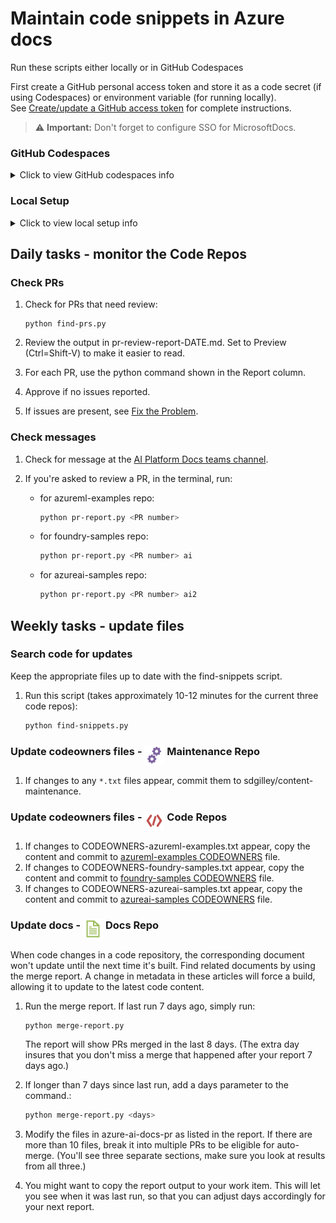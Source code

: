 # Maintain code snippets in Azure docs

Run these scripts either locally or in GitHub Codespaces

First create a GitHub personal access token and store it as a code secret (if using Codespaces) or environment variable (for running locally).  
See [Create/update a GitHub access token](docs/create-update-auth.md) for complete instructions. 

> ⚠️ **Important:**  Don't forget to configure SSO for MicrosoftDocs.

### GitHub Codespaces

<details>
<summary> Click to view GitHub codespaces info</summary>

Once your secret is stored, perform all maintenance tasks using the button below to open this repo in GitHub Codespaces. No additional setup needed. Use the Codespace terminal to run the scripts.

[![Open in GitHub Codespaces](https://github.com/codespaces/badge.svg)](https://codespaces.new/sdgilley/content-maintenance?quickstart=1)

</details>

### Local Setup

<details>
<summary> Click to view local setup info</summary>

For local execution, you'll need:

- Python 3.8 or later (check with `py -3 --version`)
- Git installed and configured
- A GitHub personal access token (see [authentication setup](docs/create-update-auth.md))

**Setup steps:**

1. Clone this repository
2. Create a virtual environment and install dependencies:

   ```bash
   py -3 -m venv .venv
   .venv\scripts\activate
   pip install -r requirements.txt
   ```

3. Store your GitHub access token as an environment variable:
   - Create a personal access token following steps in [Create/update a GitHub access token](docs/create-update-auth.md) 
   - Set the `GH_ACCESS_TOKEN` environment variable with your token

> ⚠️ **Important:** You must set the `GH_ACCESS_TOKEN` environment variable before running any scripts. 

</details>


## Daily tasks - monitor the Code Repos


### Check PRs

1. Check for PRs that need review:

    ```
    python find-prs.py
    ```

1. Review the output in pr-review-report-DATE.md.  Set to Preview (Ctrl=Shift-V) to make it easier to read.
1. For each PR, use the python command shown in the Report column.
1. Approve if no issues reported.
1. If issues are present, see [Fix the Problem](fix-the-problem.md).

### Check messages

1. Check for message at the [AI Platform Docs teams channel](https://teams.microsoft.com/l/channel/19%3AHhf4F_YfPn3kYGdmWvePNwlbF5-RR8wciQEUwwrcggw1%40thread.tacv2/General?groupId=fdaf4412-8993-4ea6-a7d4-aeaded7fc854&tenantId=72f988bf-86f1-41af-91ab-2d7cd011db47).

1. If you're asked to review a PR, in the terminal, run:

    * for azureml-examples repo:

        ```bash
        python pr-report.py <PR number> 
        ```

    * for foundry-samples repo:

        ```bash
        python pr-report.py <PR number> ai
        ```

    * for azureai-samples repo:

        ```bash
        python pr-report.py <PR number> ai2
        ```

## Weekly tasks - update files

### Search code for updates

Keep the appropriate files up to date with the find-snippets script.

1. Run this script (takes approximately 10-12 minutes for the current three code repos):

    ```bash
    python find-snippets.py
    ```

### Update codeowners files - <img src="../media/maintenance.svg" width="32" height="32" style="vertical-align: text-top"> Maintenance Repo

1. If changes to any `*.txt` files appear, commit them to sdgilley/content-maintenance. 

### Update codeowners files - <img src="../media/code.svg" width="32" height="32" style="vertical-align: text-top"> Code Repos

1. If changes to CODEOWNERS-azureml-examples.txt appear, copy the content and commit to [azureml-examples CODEOWNERS](https://github.com/Azure/azureml-examples/blob/main/.github/CODEOWNERS) file.
1. If changes to CODEOWNERS-foundry-samples.txt appear, copy the content and commit to [foundry-samples CODEOWNERS](https://github.com/Azure-AI-Foundry/foundry-samples/blob/main/.github/CODEOWNERS) file.
1. If changes to CODEOWNERS-azureai-samples.txt appear, copy the content and commit to [azureai-samples CODEOWNERS](https://github.com/Azure-Samples/azureai-samples/blob/main/.github/CODEOWNERS) file.

### Update docs - <img src="../media/docs.svg" width="32" height="32" style="vertical-align: text-top"> Docs Repo

When code changes in a code repository, the corresponding document won't update until the next time it's built.  Find related documents by using the merge report.  A change in metadata in these articles will force a build, allowing it to update to the latest code content.

1. Run the merge report.  If last run 7 days ago, simply run:

    ```bash
    python merge-report.py 
    ```

    The report will show PRs merged in the last 8 days.  (The extra day insures that you don't miss a merge that happened after your report 7 days ago.)  
1. If longer than 7 days since last run, add a days parameter to the command.:

    ```bash
    python merge-report.py <days>
    ```

1. Modify the files in azure-ai-docs-pr as listed in the report.  If there are more than 10 files, break it into multiple PRs to be eligible for auto-merge. (You'll see three separate sections, make sure you look at results from all three.)

1. You might want to copy the report output to your work item.  This will let you see when it was last run, so that you can adjust days accordingly for your next report.
